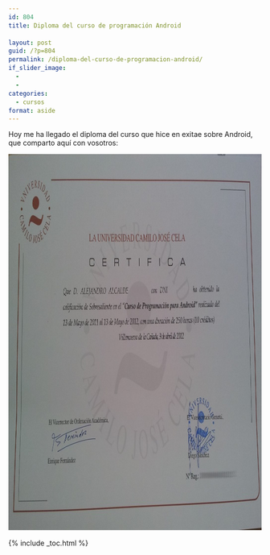 ```yaml
---
id: 804
title: Diploma del curso de programación Android

layout: post
guid: /?p=804
permalink: /diploma-del-curso-de-programacion-android/
if_slider_image:
  - 
  - 
categories:
  - cursos
format: aside
---
```

Hoy me ha llegado el diploma del curso que hice en exitae sobre Android, que comparto aquí con vosotros:

[<img src="/images/2012/06/Certificado1-1024x747.jpg" alt="" title="Certificado" width="1024" height="747" class="aligncenter size-large wp-image-806" />][1]



 [1]: /images/2012/06/Certificado1.jpg

{% include _toc.html %}
